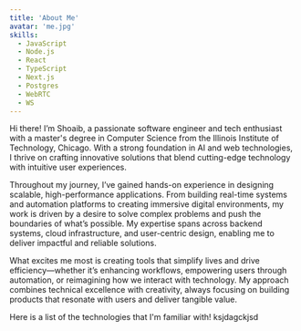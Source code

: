 ```yaml
---
title: 'About Me'
avatar: 'me.jpg'
skills:
  - JavaScript
  - Node.js
  - React
  - TypeScript
  - Next.js
  - Postgres
  - WebRTC
  - WS
---
```


Hi there! I’m Shoaib, a passionate software engineer and tech enthusiast with a master's degree in Computer Science from the Illinois Institute of Technology, Chicago. With a strong foundation in AI and web technologies, I thrive on crafting innovative solutions that blend cutting-edge technology with intuitive user experiences.

Throughout my journey, I’ve gained hands-on experience in designing scalable, high-performance applications. From building real-time systems and automation platforms to creating immersive digital environments, my work is driven by a desire to solve complex problems and push the boundaries of what’s possible. My expertise spans across backend systems, cloud infrastructure, and user-centric design, enabling me to deliver impactful and reliable solutions.

What excites me most is creating tools that simplify lives and drive efficiency—whether it’s enhancing workflows, empowering users through automation, or reimagining how we interact with technology. My approach combines technical excellence with creativity, always focusing on building products that resonate with users and deliver tangible value.

Here is a list of the technologies that I'm familiar with!
ksjdagckjsd